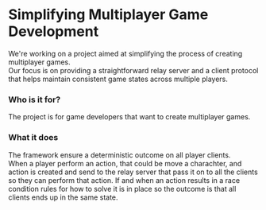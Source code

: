 # Simplifying Multiplayer Game Development

We're working on a project aimed at simplifying the process of creating multiplayer games.<br/>
Our focus is on providing a straightforward relay server and a client protocol that helps maintain consistent game states across multiple players.<br/>

### Who is it for?
The project is for game developers that want to create multiplayer games.<br/>

### What it does 
The framework ensure a deterministic outcome on all player clients.<br/>
When a player perform an action, that could be move a charachter,  and action is created and send to the relay server that pass it on to all the clients so they can perform that action.
If and when an action results in a race condition rules for how to solve it is in place so the outcome is that all clients ends up in the same state.


